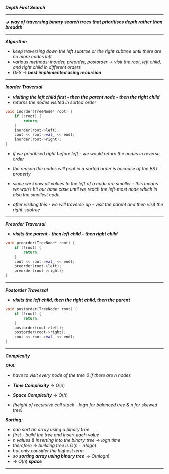 ***Depth First Search***

- - - 

***→ way of traversing binary search trees that prioritises depth rather than breadth***

- - - 

***Algorithm***

- *keep traversing down the left subtree or the right subtree until there are no more nodes left*
- *various methods: inorder, preorder, postorder → visit the root, left child, and right child in different orders*
- *DFS → **best implemented using recursion***

- - - 

***Inorder Traversal***

- ***visiting the left child first - then the parent node - then the right child***
- *returns the nodes visited in sorted order*

```c++
void inorder(TreeNode* root) {
    if (!root) {
        return;
    }
    inorder(root->left);
    cout << root->val_ << endl;
    inorder(root->right);
}
```

- *if we prioritised right before left - we would return the nodes in reverse order*

- *the reason the nodes will print in a sorted order is because of the BST property*
- *since we know all values to the left of a node are smaller - this means we won't hit our base case until we reach the left-most node which is also the smallest node*
- *after visiting this - we will traverse up - visit the parent and then visit the right-subtree*
  
- - - 

***Preorder Traversal***

- ***visits the parent - then left child - then right child***

```c++
void preorder(TreeNode* root) {
    if (!root) {
        return;
    }
    cout << root->val_ << endl;
    preorder(root->left);
    preorder(root->right);
}
```

- - - 

***Postorder Traversal***

- ***visits the left child, then the right child, then the parent***

```c++
void postorder(TreeNode* root) {
    if (!root) {
        return;
    }
    postorder(root->left);
    postorder(root->right);
    cout << root->val_ << endl;
}
```

- - - 

***Complexity***

***DFS:***
- *have to visit every node of the tree 0 if there are n nodes*
- ***Time Complexity*** → $O(n)$

- ***Space Complexity*** → $O(h)$
- *(height of recursive call stack - logn for balanced tree & n for skewed tree)*

***Sorting:***
- *can sort an array using a binary tree*
- *first - build the tree and insert each value*
- *n values & inserting into the binary tree → logn time*
- *therefore → building tree is* $O(n+nlogn)$
- *but only consider the highest term*
- *so **sorting array using binary tree*** → $O(nlogn)$
- → $O(n)$ ***space***

- - - 
